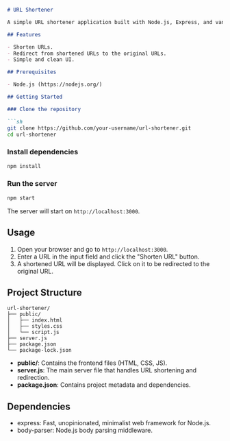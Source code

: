 ```markdown
# URL Shortener

A simple URL shortener application built with Node.js, Express, and vanilla JavaScript.

## Features

- Shorten URLs.
- Redirect from shortened URLs to the original URLs.
- Simple and clean UI.

## Prerequisites

- Node.js (https://nodejs.org/)

## Getting Started

### Clone the repository

```sh
git clone https://github.com/your-username/url-shortener.git
cd url-shortener
```

### Install dependencies

```sh
npm install
```

### Run the server

```sh
npm start
```

The server will start on `http://localhost:3000`.

## Usage

1. Open your browser and go to `http://localhost:3000`.
2. Enter a URL in the input field and click the "Shorten URL" button.
3. A shortened URL will be displayed. Click on it to be redirected to the original URL.

## Project Structure

```
url-shortener/
├── public/
│   ├── index.html
│   ├── styles.css
│   └── script.js
├── server.js
├── package.json
└── package-lock.json
```

- **public/**: Contains the frontend files (HTML, CSS, JS).
- **server.js**: The main server file that handles URL shortening and redirection.
- **package.json**: Contains project metadata and dependencies.

## Dependencies

- express: Fast, unopinionated, minimalist web framework for Node.js.
- body-parser: Node.js body parsing middleware.
